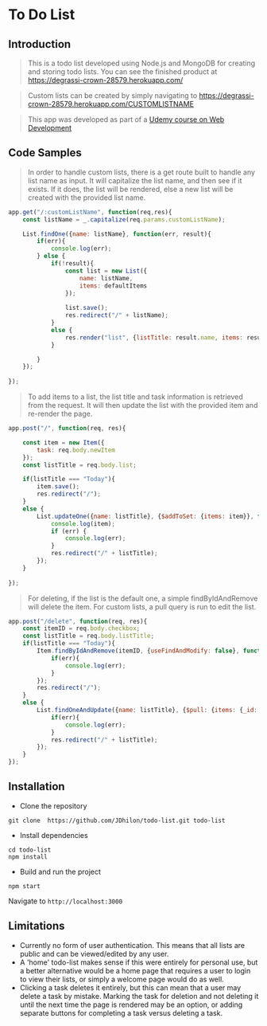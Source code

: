# To Do List

## Introduction

> This is a todo list developed using Node.js and MongoDB for creating and storing todo lists. You can see the finished product at https://degrassi-crown-28579.herokuapp.com/

> Custom lists can be created by simply navigating to https://degrassi-crown-28579.herokuapp.com/CUSTOMLISTNAME

> This app was developed as part of a [Udemy course on Web Development](https://www.udemy.com/course/the-complete-web-development-bootcamp/)

## Code Samples

> In order to handle custom lists, there is a get route built to handle any list name as input. It will capitalize the list name, and then see if it exists. If it does, the list will be rendered, else a new list will be created with the provided list name. 

```javascript
app.get("/:customListName", function(req,res){
    const listName = _.capitalize(req.params.customListName);

    List.findOne({name: listName}, function(err, result){
        if(err){
            console.log(err);
        } else {
            if(!result){
                const list = new List({
                    name: listName,
                    items: defaultItems
                });
            
                list.save();
                res.redirect("/" + listName);
            }
            else {
                res.render("list", {listTitle: result.name, items: result.items});
            }

        }
    });
    
});
```

>To add items to a list, the list title and task information is retrieved from the request. It will then update the list with the provided item and re-render the page.

```javascript
app.post("/", function(req, res){

    const item = new Item({
        task: req.body.newItem
    });
    const listTitle = req.body.list;

    if(listTitle === "Today"){
        item.save();
        res.redirect("/");
    }
    else {
        List.updateOne({name: listTitle}, {$addToSet: {items: item}}, function(err, result){
            console.log(item);
            if (err) {
                console.log(err);
            }
            res.redirect("/" + listTitle);
        });
    }
    
});
```

>For deleting, if the list is the default one, a simple findByIdAndRemove will delete the item. For custom lists, a pull query is run to edit the list.

```javascript
app.post("/delete", function(req, res){
    const itemID = req.body.checkbox;
    const listTitle = req.body.listTitle;
    if(listTitle === "Today"){
        Item.findByIdAndRemove(itemID, {useFindAndModify: false}, function(err){
            if(err){
                console.log(err);
            }
        });
        res.redirect("/");
    }
    else {
        List.findOneAndUpdate({name: listTitle}, {$pull: {items: {_id: itemID}}}, {useFindAndModify: false}, function(err, result){
            if(err){
                console.log(err);
            }
            res.redirect("/" + listTitle);
        });
    }
});
```

## Installation

 - Clone the repository
```
git clone  https://github.com/JDhilon/todo-list.git todo-list
```

- Install dependencies
```
cd todo-list
npm install
```

- Build and run the project
```
npm start
```
Navigate to `http://localhost:3000`

## Limitations

- Currently no form of user authentication. This means that all lists are public and can be viewed/edited by any user.
- A 'home' todo-list makes sense if this were entirely for personal use, but a better alternative would be a home page that requires a user to login to view their lists, or simply a welcome page would do as well.
- Clicking a task deletes it entirely, but this can mean that a user may delete a task by mistake. Marking the task for deletion and not deleting it until the next time the page is rendered may be an option, or adding separate buttons for completing a task versus deleting a task.
